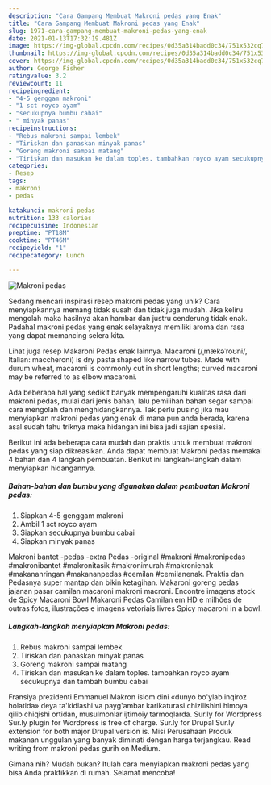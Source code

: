 ```yaml
---
description: "Cara Gampang Membuat Makroni pedas yang Enak"
title: "Cara Gampang Membuat Makroni pedas yang Enak"
slug: 1971-cara-gampang-membuat-makroni-pedas-yang-enak
date: 2021-01-13T17:32:19.481Z
image: https://img-global.cpcdn.com/recipes/0d35a314badd0c34/751x532cq70/makroni-pedas-foto-resep-utama.jpg
thumbnail: https://img-global.cpcdn.com/recipes/0d35a314badd0c34/751x532cq70/makroni-pedas-foto-resep-utama.jpg
cover: https://img-global.cpcdn.com/recipes/0d35a314badd0c34/751x532cq70/makroni-pedas-foto-resep-utama.jpg
author: George Fisher
ratingvalue: 3.2
reviewcount: 11
recipeingredient:
- "4-5 genggam makroni"
- "1 sct royco ayam"
- "secukupnya bumbu cabai"
- " minyak panas"
recipeinstructions:
- "Rebus makroni sampai lembek"
- "Tiriskan dan panaskan minyak panas"
- "Goreng makroni sampai matang"
- "Tiriskan dan masukan ke dalam toples. tambahkan royco ayam secukupnya dan tambah bumbu cabai"
categories:
- Resep
tags:
- makroni
- pedas

katakunci: makroni pedas 
nutrition: 133 calories
recipecuisine: Indonesian
preptime: "PT18M"
cooktime: "PT46M"
recipeyield: "1"
recipecategory: Lunch

---
```



![Makroni pedas](https://img-global.cpcdn.com/recipes/0d35a314badd0c34/751x532cq70/makroni-pedas-foto-resep-utama.jpg)

Sedang mencari inspirasi resep makroni pedas yang unik? Cara menyiapkannya memang tidak susah dan tidak juga mudah. Jika keliru mengolah maka hasilnya akan hambar dan justru cenderung tidak enak. Padahal makroni pedas yang enak selayaknya memiliki aroma dan rasa yang dapat memancing selera kita.

Lihat juga resep Makaroni Pedas enak lainnya. Macaroni (/ˌmækəˈroʊni/, Italian: maccheroni) is dry pasta shaped like narrow tubes. Made with durum wheat, macaroni is commonly cut in short lengths; curved macaroni may be referred to as elbow macaroni.

Ada beberapa hal yang sedikit banyak mempengaruhi kualitas rasa dari makroni pedas, mulai dari jenis bahan, lalu pemilihan bahan segar sampai cara mengolah dan menghidangkannya. Tak perlu pusing jika mau menyiapkan makroni pedas yang enak di mana pun anda berada, karena asal sudah tahu triknya maka hidangan ini bisa jadi sajian spesial.


Berikut ini ada beberapa cara mudah dan praktis untuk membuat makroni pedas yang siap dikreasikan. Anda dapat membuat Makroni pedas memakai 4 bahan dan 4 langkah pembuatan. Berikut ini langkah-langkah dalam menyiapkan hidangannya.

<!--inarticleads1-->

##### Bahan-bahan dan bumbu yang digunakan dalam pembuatan Makroni pedas:

1. Siapkan 4-5 genggam makroni
1. Ambil 1 sct royco ayam
1. Siapkan secukupnya bumbu cabai
1. Siapkan  minyak panas


Makroni bantet -pedas -extra Pedas -original #makroni #makronipedas #makronibantet #makronitasik #makronimurah #makronienak #makananringan #makananpedas #cemilan #cemilanenak. Praktis dan Pedasnya super mantap dan bikin ketagihan. Makaroni goreng pedas jajanan pasar camilan macaroni makroni macroni. Encontre imagens stock de Spicy Macaroni Bowl Makaroni Pedas Camilan em HD e milhões de outras fotos, ilustrações e imagens vetoriais livres Spicy macaroni in a bowl. 

<!--inarticleads2-->

##### Langkah-langkah menyiapkan Makroni pedas:

1. Rebus makroni sampai lembek
1. Tiriskan dan panaskan minyak panas
1. Goreng makroni sampai matang
1. Tiriskan dan masukan ke dalam toples. tambahkan royco ayam secukupnya dan tambah bumbu cabai


Fransiya prezidenti Emmanuel Makron islom dini «dunyo bo&#39;ylab inqiroz holatida» deya ta&#39;kidlashi va payg&#39;ambar karikaturasi chizilishini himoya qilib chiqishi ortidan, musulmonlar ijtimoiy tarmoqlarda. Sur.ly for Wordpress Sur.ly plugin for Wordpress is free of charge. Sur.ly for Drupal Sur.ly extension for both major Drupal version is. Misi Perusahaan Produk makanan unggulan yang banyak diminati dengan harga terjangkau. Read writing from makroni pedas gurih on Medium. 

Gimana nih? Mudah bukan? Itulah cara menyiapkan makroni pedas yang bisa Anda praktikkan di rumah. Selamat mencoba!
